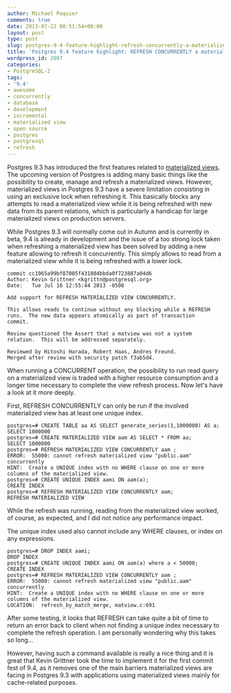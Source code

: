 ```yaml
---
author: Michael Paquier
comments: true
date: 2013-07-22 00:51:54+00:00
layout: post
type: post
slug: postgres-9-4-feature-highlight-refresh-concurrently-a-materialized-view
title: 'Postgres 9.4 feature highlight: REFRESH CONCURRENTLY a materialized view'
wordpress_id: 2097
categories:
- PostgreSQL-2
tags:
- '9.4'
- awesome
- concurrently
- database
- development
- incremental
- materialized view
- open source
- postgres
- postgresql
- refresh
---
```


Postgres 9.3 has introduced the first features related to [materialized views](http://michael.otacoo.com/postgresql-2/postgres-9-3-feature-highlight-materialized-views/). The upcoming version of Postgres is adding many basic things like the possibility to create, manage and refresh a materialized views. However, materialized views in Postgres 9.3 have a severe limitation consisting in using an exclusive lock when refreshing it. This basically blocks any attempts to read a materialized view while it is being refreshed with new data from its parent relations, which is particularly a handicap for large materialized views on production servers.

While Postgres 9.3 will normally come out in Autumn and is currently in beta, 9.4 is already in development and the issue of a too strong lock taken when refreshing a materialized view has been solved by adding a new feature allowing to refresh it concurrently. This simply allows to read from a materialized view while it is being refreshed with a lower lock.

    commit cc1965a99bf87005f431804bbda0f723887a04d6
    Author: Kevin Grittner <kgrittn@postgresql.org>
    Date:   Tue Jul 16 12:55:44 2013 -0500
    
    Add support for REFRESH MATERIALIZED VIEW CONCURRENTLY.
    
    This allows reads to continue without any blocking while a REFRESH
    runs.  The new data appears atomically as part of transaction
    commit.
    
    Review questioned the Assert that a matview was not a system
    relation.  This will be addressed separately.
    
    Reviewed by Hitoshi Harada, Robert Haas, Andres Freund.
    Merged after review with security patch f3ab5d4.

When running a CONCURRENT operation, the possibility to run read query on a materialized view is traded with a higher resource consumption and a longer time necessary to complete the view refresh process. Now let's have a look at it more deeply.

First, REFRESH CONCURRENTLY can only be run if the involved materialized view has at least one unique index.

    postgres=# CREATE TABLE aa AS SELECT generate_series(1,1000000) AS a;
    SELECT 1000000
    postgres=# CREATE MATERIALIZED VIEW aam AS SELECT * FROM aa;
    SELECT 1000000
    postgres=# REFRESH MATERIALIZED VIEW CONCURRENTLY aam ;
    ERROR:  55000: cannot refresh materialized view "public.aam" concurrently
    HINT:  Create a UNIQUE index with no WHERE clause on one or more columns of the materialized view.
    postgres=# CREATE UNIQUE INDEX aami ON aam(a);
    CREATE INDEX
    postgres=# REFRESH MATERIALIZED VIEW CONCURRENTLY aam;
    REFRESH MATERIALIZED VIEW

While the refresh was running, reading from the materialized view worked, of course, as expected, and I did not notice any performance impact.

The unique index used also cannot include any WHERE clauses, or index on any expressions.

    postgres=# DROP INDEX aami;
    DROP INDEX
    postgres=# CREATE UNIQUE INDEX aami ON aam(a) where a < 50000;
    CREATE INDEX
    postgres=# REFRESH MATERIALIZED VIEW CONCURRENTLY aam ;
    ERROR:  55000: cannot refresh materialized view "public.aam" concurrently
    HINT:  Create a UNIQUE index with no WHERE clause on one or more columns of the materialized view.
    LOCATION:  refresh_by_match_merge, matview.c:691

After some testing, it looks that REFRESH can take quite a bit of time to return an error back to client when not finding a unique index necessary to complete the refresh operation. I am personally wondering why this takes so long...

However, having such a command available is really a nice thing and it is great that Kevin Grittner took the time to implement it for the first commit fest of 9.4, as it removes one of the main barriers materialized views are facing in Postgres 9.3 with applications using materialized views mainly for cache-related purposes.
